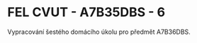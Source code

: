 FEL CVUT - A7B35DBS - 6
=======================

Vypracování šestého domácího úkolu pro předmět A7B36DBS.
